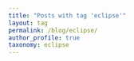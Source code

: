 ```yaml
---
title: "Posts with tag 'eclipse'"
layout: tag
permalink: /blog/eclipse/
author_profile: true
taxonomy: eclipse
---
```

